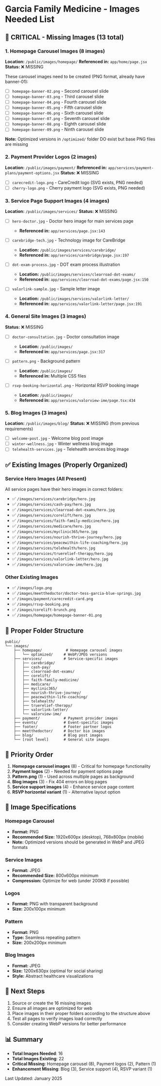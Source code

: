 # Garcia Family Medicine - Images Needed List

## 🔴 CRITICAL - Missing Images (13 total)

### 1. Homepage Carousel Images (8 images)
**Location:** `/public/images/homepage/`
**Referenced in:** `app/home/page.jsx`
**Status:** ❌ MISSING

These carousel images need to be created (PNG format, already have banner-01):
- [ ] `homepage-banner-02.png` - Second carousel slide
- [ ] `homepage-banner-03.png` - Third carousel slide  
- [ ] `homepage-banner-04.png` - Fourth carousel slide
- [ ] `homepage-banner-05.png` - Fifth carousel slide
- [ ] `homepage-banner-06.png` - Sixth carousel slide
- [ ] `homepage-banner-07.png` - Seventh carousel slide
- [ ] `homepage-banner-08.png` - Eighth carousel slide
- [ ] `homepage-banner-09.png` - Ninth carousel slide

**Note:** Optimized versions in `/optimized/` folder DO exist but base PNG files are missing

### 2. Payment Provider Logos (2 images)
**Location:** `/public/images/payment/`
**Referenced in:** `app/services/payment-plans/payment-options.jsx`
**Status:** ❌ MISSING

- [ ] `carecredit-logo.png` - CareCredit logo (SVG exists, PNG needed)
- [ ] `cherry-logo.png` - Cherry payment logo (SVG exists, PNG needed)

### 3. Service Page Support Images (4 images)
**Location:** `/public/images/services/`
**Status:** ❌ MISSING

- [ ] `hero-doctor.jpg` - Doctor hero image for main services page
  - **Referenced in:** `app/services/page.jsx:143`
  
- [ ] `carebridge-tech.jpg` - Technology image for CareBridge
  - **Location:** `/public/images/services/carebridge/`
  - **Referenced in:** `app/services/carebridge/page.jsx:197`
  
- [ ] `dot-exam-process.jpg` - DOT exam process illustration
  - **Location:** `/public/images/services/clearroad-dot-exams/`
  - **Referenced in:** `app/services/clearroad-dot-exams/page.jsx:150`
  
- [ ] `valorlink-sample.jpg` - Sample letter image
  - **Location:** `/public/images/services/valorlink-letter/`
  - **Referenced in:** `app/services/valorlink-letter/page.jsx:191`

### 4. General Site Images (3 images)
**Status:** ❌ MISSING

- [ ] `doctor-consultation.jpg` - Doctor consultation image
  - **Location:** `/public/images/`
  - **Referenced in:** `app/services/page.jsx:317`
  
- [ ] `pattern.png` - Background pattern
  - **Location:** `/public/images/`
  - **Referenced in:** Multiple CSS files
  
- [ ] `rsvp-booking-horizontal.png` - Horizontal RSVP booking image
  - **Location:** `/public/images/`
  - **Referenced in:** `app/services/valorview-ime/page.tsx:434`

### 5. Blog Images (3 images)
**Location:** `/public/images/blog/`
**Status:** ❌ MISSING (from previous requirements)

- [ ] `welcome-post.jpg` - Welcome blog post image
- [ ] `winter-wellness.jpg` - Winter wellness blog image
- [ ] `telehealth-services.jpg` - Telehealth services blog image

## ✅ Existing Images (Properly Organized)

### Service Hero Images (All Present)
All service pages have their hero images in correct folders:
- ✅ `/images/services/carebridge/hero.jpg`
- ✅ `/images/services/cash-pay/hero.jpg`
- ✅ `/images/services/clearroad-dot-exams/hero.jpg`
- ✅ `/images/services/corelift/hero.jpg`
- ✅ `/images/services/faith-family-medicine/hero.jpg`
- ✅ `/images/services/medicare/hero.jpg`
- ✅ `/images/services/myclinic365/hero.jpg`
- ✅ `/images/services/nourish-thrive-journey/hero.jpg`
- ✅ `/images/services/peacewithin-life-coaching/hero.jpg`
- ✅ `/images/services/telehealth/hero.jpg`
- ✅ `/images/services/truerelief-therapy/hero.jpg`
- ✅ `/images/services/valorlink-letter/hero.jpg`
- ✅ `/images/services/valorview-ime/hero.jpg`

### Other Existing Images
- ✅ `/images/logo.png`
- ✅ `/images/meetthedoctor/doctor-tess-garcia-blue-springs.jpg`
- ✅ `/images/payment/carecredit-card.png`
- ✅ `/images/rsvp-booking.png`
- ✅ `/images/corelift-brunch.png`
- ✅ `/images/homepage/homepage-banner-01.png`

## 📁 Proper Folder Structure

```
public/
└── images/
    ├── homepage/           # Homepage carousel images
    │   └── optimized/     # WebP/JPEG versions
    ├── services/          # Service-specific images
    │   ├── carebridge/
    │   ├── cash-pay/
    │   ├── clearroad-dot-exams/
    │   ├── corelift/
    │   ├── faith-family-medicine/
    │   ├── medicare/
    │   ├── myclinic365/
    │   ├── nourish-thrive-journey/
    │   ├── peacewithin-life-coaching/
    │   ├── telehealth/
    │   ├── truerelief-therapy/
    │   ├── valorlink-letter/
    │   └── valorview-ime/
    ├── payment/           # Payment provider images
    ├── events/            # Event-specific images
    ├── footer/            # Footer partner logos
    ├── meetthedoctor/     # Doctor bio images
    ├── blog/              # Blog post images
    └── [root level]       # General site images

```

## 🎯 Priority Order

1. **Homepage carousel images** (8) - Critical for homepage functionality
2. **Payment logos** (2) - Needed for payment options page
3. **Pattern.png** (1) - Used across multiple pages as background
4. **Blog images** (3) - Fix 404 errors on blog pages
5. **Service support images** (4) - Enhance service page content
6. **RSVP horizontal variant** (1) - Alternative layout option

## 📝 Image Specifications

### Homepage Carousel
- **Format:** PNG
- **Recommended Size:** 1920x600px (desktop), 768x800px (mobile)
- **Note:** Optimized versions should be generated in WebP and JPEG formats

### Service Images
- **Format:** JPEG
- **Recommended Size:** 800x600px minimum
- **Compression:** Optimize for web (under 200KB if possible)

### Logos
- **Format:** PNG with transparent background
- **Size:** 200x100px minimum

### Pattern
- **Format:** PNG
- **Type:** Seamless repeating pattern
- **Size:** 200x200px minimum

### Blog Images
- **Format:** JPEG
- **Size:** 1200x630px (optimal for social sharing)
- **Style:** Abstract healthcare visualizations

## 🚀 Next Steps

1. Source or create the 16 missing images
2. Ensure all images are optimized for web
3. Place images in their proper folders according to the structure above
4. Test all pages to verify images load correctly
5. Consider creating WebP versions for better performance

## 📊 Summary

- **Total Images Needed**: 16
- **Total Images Existing**: 22
- **Critical Missing**: Homepage carousel (8), Payment logos (2), Pattern (1)
- **Enhancement Missing**: Blog (3), Service support (4), RSVP variant (1)

Last Updated: January 2025